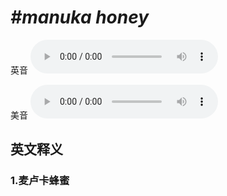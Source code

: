 # ***\#manuka honey*** 
英音
<audio src="./media/manuka honey1_AAC.aac" controls="controls"></audio>

美音
<audio src="./media/manuka honey2_AAC.aac" controls="controls"></audio>



  

英文释义
---
### 1.**麦卢卡蜂蜜**  


